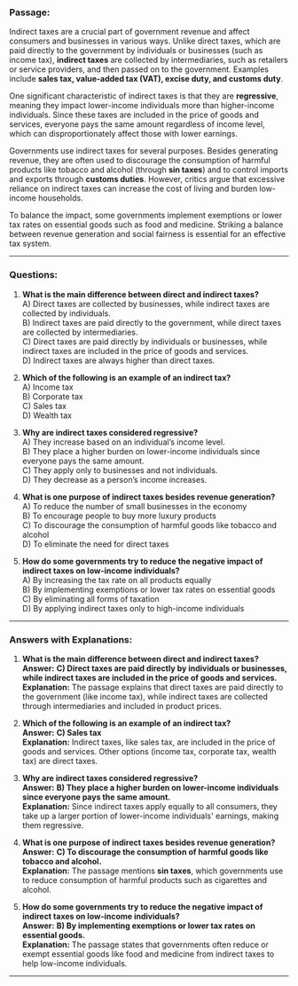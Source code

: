 ### **Passage:**  
Indirect taxes are a crucial part of government revenue and affect consumers and businesses in various ways. Unlike direct taxes, which are paid directly to the government by individuals or businesses (such as income tax), **indirect taxes** are collected by intermediaries, such as retailers or service providers, and then passed on to the government. Examples include **sales tax, value-added tax (VAT), excise duty, and customs duty**.  

One significant characteristic of indirect taxes is that they are **regressive**, meaning they impact lower-income individuals more than higher-income individuals. Since these taxes are included in the price of goods and services, everyone pays the same amount regardless of income level, which can disproportionately affect those with lower earnings.  

Governments use indirect taxes for several purposes. Besides generating revenue, they are often used to discourage the consumption of harmful products like tobacco and alcohol (through **sin taxes**) and to control imports and exports through **customs duties**. However, critics argue that excessive reliance on indirect taxes can increase the cost of living and burden low-income households.  

To balance the impact, some governments implement exemptions or lower tax rates on essential goods such as food and medicine. Striking a balance between revenue generation and social fairness is essential for an effective tax system.  

---

### **Questions:**  

1. **What is the main difference between direct and indirect taxes?**  
   A) Direct taxes are collected by businesses, while indirect taxes are collected by individuals.  
   B) Indirect taxes are paid directly to the government, while direct taxes are collected by intermediaries.  
   C) Direct taxes are paid directly by individuals or businesses, while indirect taxes are included in the price of goods and services.  
   D) Indirect taxes are always higher than direct taxes.  

2. **Which of the following is an example of an indirect tax?**  
   A) Income tax  
   B) Corporate tax  
   C) Sales tax  
   D) Wealth tax  

3. **Why are indirect taxes considered regressive?**  
   A) They increase based on an individual’s income level.  
   B) They place a higher burden on lower-income individuals since everyone pays the same amount.  
   C) They apply only to businesses and not individuals.  
   D) They decrease as a person’s income increases.  

4. **What is one purpose of indirect taxes besides revenue generation?**  
   A) To reduce the number of small businesses in the economy  
   B) To encourage people to buy more luxury products  
   C) To discourage the consumption of harmful goods like tobacco and alcohol  
   D) To eliminate the need for direct taxes  

5. **How do some governments try to reduce the negative impact of indirect taxes on low-income individuals?**  
   A) By increasing the tax rate on all products equally  
   B) By implementing exemptions or lower tax rates on essential goods  
   C) By eliminating all forms of taxation  
   D) By applying indirect taxes only to high-income individuals  

---

### **Answers with Explanations:**  

1. **What is the main difference between direct and indirect taxes?**  
   **Answer:** **C) Direct taxes are paid directly by individuals or businesses, while indirect taxes are included in the price of goods and services.**  
   **Explanation:** The passage explains that direct taxes are paid directly to the government (like income tax), while indirect taxes are collected through intermediaries and included in product prices.  

2. **Which of the following is an example of an indirect tax?**  
   **Answer:** **C) Sales tax**  
   **Explanation:** Indirect taxes, like sales tax, are included in the price of goods and services. Other options (income tax, corporate tax, wealth tax) are direct taxes.  

3. **Why are indirect taxes considered regressive?**  
   **Answer:** **B) They place a higher burden on lower-income individuals since everyone pays the same amount.**  
   **Explanation:** Since indirect taxes apply equally to all consumers, they take up a larger portion of lower-income individuals' earnings, making them regressive.  

4. **What is one purpose of indirect taxes besides revenue generation?**  
   **Answer:** **C) To discourage the consumption of harmful goods like tobacco and alcohol.**  
   **Explanation:** The passage mentions **sin taxes**, which governments use to reduce consumption of harmful products such as cigarettes and alcohol.  

5. **How do some governments try to reduce the negative impact of indirect taxes on low-income individuals?**  
   **Answer:** **B) By implementing exemptions or lower tax rates on essential goods.**  
   **Explanation:** The passage states that governments often reduce or exempt essential goods like food and medicine from indirect taxes to help low-income individuals.  

---
